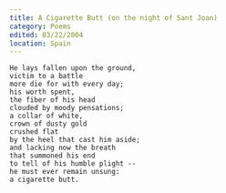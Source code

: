 ```yaml
---
title: A Cigarette Butt (on the night of Sant Joan)
category: Poems
edited: 03/22/2004
location: Spain
---
```


    He lays fallen upon the ground,
    victim to a battle
    more die for with every day;
    his worth spent,
    the fiber of his head
    clouded by moody pensations;
    a collar of white,
    crown of dusty gold
    crushed flat
    by the heel that cast him aside;
    and lacking now the breath
    that summoned his end
    to tell of his humble plight --
    he must ever remain unsung:
    a cigarette butt.


